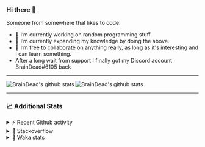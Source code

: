 ### Hi there 👋

Someone from somewhere that likes to code.

- 🔭 I’m currently working on random programming stuff.
- 🌱 I’m currently expanding my knowledge by doing the above.
- 👯 I’m free to collaborate on anything really, as long as it's interesting and I can learn something.
- After a long wait from support I finally got my Discord account BrainDead#6105 back
<hr>


<img alt="BrainDead's github stats" align="left" src="https://github-readme-stats.vercel.app/api?username=albertopoljak&count_private=true&show_icons=true&theme=radical&hide_border=true"/>
<img alt="BrainDead's github stats" align="left" src="https://github-readme-stats.vercel.app/api/top-langs/?username=albertopoljak&layout=compact&theme=radical&hide_border=true&card_width=250"/>
<br clear="left"/>

<hr>

### 📈 Additional Stats

<details>
  <summary>⚡ Recent Github activity</summary>
  <br/>

  <!--START_SECTION:activity-->
1. ❗️ Opened issue [#89560](https://github.com/odoo/odoo/issues/89560) in [odoo/odoo](https://github.com/odoo/odoo)
2. 🗣 Commented on [#33149](https://github.com/odoo/odoo/issues/33149) in [odoo/odoo](https://github.com/odoo/odoo)
3. 🗣 Commented on [#2135](https://github.com/OCA/web/issues/2135) in [OCA/web](https://github.com/OCA/web)
4. 🗣 Commented on [#10](https://github.com/albertopoljak/orindance.party/issues/10) in [albertopoljak/orindance.party](https://github.com/albertopoljak/orindance.party)
5. 💪 Opened PR [#64](https://github.com/HuyaneMatsu/hata/pull/64) in [HuyaneMatsu/hata](https://github.com/HuyaneMatsu/hata)
  <!--END_SECTION:activity-->
</details>

<details>
  <summary>👀 Stackoverflow</summary>

  [![Omid Nikrah StackOverflow](https://github-readme-stackoverflow.vercel.app/?userID=11311072&theme=dark)](https://stackoverflow.com/users/11311072/braindead)

</details>

<details>
  <summary>🤖 Waka stats</summary>
  <br/>

  <!--START_SECTION:waka-->
![Profile Views](http://img.shields.io/badge/Profile%20Views-2-blue)

![Lines of code](https://img.shields.io/badge/From%20Hello%20World%20I%27ve%20Written-278165%20lines%20of%20code-blue)

**🐱 My Github Data** 

> 🏆 391 Contributions in the Year 2022
 > 
> 📦 148.8 kB Used in Github's Storage 
 > 
> 💼 Opted to Hire
 > 
> 📜 33 Public Repositories 
 > 
> 🔑 11 Private Repositories  
 > 
**I'm an Early 🐤** 

```text
🌞 Morning    259 commits    ███████░░░░░░░░░░░░░░░░░░   27.91% 
🌆 Daytime    387 commits    ██████████░░░░░░░░░░░░░░░   41.7% 
🌃 Evening    194 commits    █████░░░░░░░░░░░░░░░░░░░░   20.91% 
🌙 Night      88 commits     ██░░░░░░░░░░░░░░░░░░░░░░░   9.48%

```
📅 **I'm Most Productive on Wednesday** 

```text
Monday       155 commits    ████░░░░░░░░░░░░░░░░░░░░░   16.7% 
Tuesday      185 commits    █████░░░░░░░░░░░░░░░░░░░░   19.94% 
Wednesday    188 commits    █████░░░░░░░░░░░░░░░░░░░░   20.26% 
Thursday     153 commits    ████░░░░░░░░░░░░░░░░░░░░░   16.49% 
Friday       110 commits    ███░░░░░░░░░░░░░░░░░░░░░░   11.85% 
Saturday     61 commits     █░░░░░░░░░░░░░░░░░░░░░░░░   6.57% 
Sunday       76 commits     ██░░░░░░░░░░░░░░░░░░░░░░░   8.19%

```


📊 **This Week I Spent My Time On** 

```text
💬 Programming Languages: 
Python                   13 hrs 54 mins      ██████████████████░░░░░░░   74.12% 
XML                      3 hrs 53 mins       █████░░░░░░░░░░░░░░░░░░░░   20.7% 
JavaScript               28 mins             ░░░░░░░░░░░░░░░░░░░░░░░░░   2.56% 
Text                     20 mins             ░░░░░░░░░░░░░░░░░░░░░░░░░   1.83% 
CSV file                 6 mins              ░░░░░░░░░░░░░░░░░░░░░░░░░   0.6%

🐱‍💻 Projects: 
odoo_14                  11 hrs 20 mins      ███████████████░░░░░░░░░░   60.44% 
odoo_15                  6 hrs 23 mins       ████████░░░░░░░░░░░░░░░░░   34.1% 
fluent_python_book_exerci47 mins             █░░░░░░░░░░░░░░░░░░░░░░░░   4.22% 
tesla                    12 mins             ░░░░░░░░░░░░░░░░░░░░░░░░░   1.07% 
11teamsporthr            1 min               ░░░░░░░░░░░░░░░░░░░░░░░░░   0.15%

💻 Operating System: 
Linux                    18 hrs 45 mins      █████████████████████████   100.0%

```

**I Mostly Code in Python** 

```text
Python                   34 repos            ███████████████████░░░░░░   79.07% 
Java                     4 repos             ██░░░░░░░░░░░░░░░░░░░░░░░   9.3% 
HTML                     2 repos             █░░░░░░░░░░░░░░░░░░░░░░░░   4.65% 
TypeScript               1 repo              ░░░░░░░░░░░░░░░░░░░░░░░░░   2.33% 
JavaScript               1 repo              ░░░░░░░░░░░░░░░░░░░░░░░░░   2.33%

```



 Last Updated on 08/05/2022
<!--END_SECTION:waka-->
</details>
